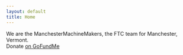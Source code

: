 ```yaml
---
layout: default
title: Home
---
```

We are the ManchesterMachineMakers, the FTC team for Manchester, Vermont. \
Donate [on GoFundMe](//gf.me/u/wizfk4)
